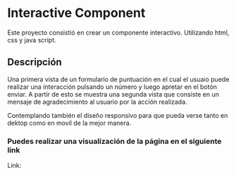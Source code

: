 # Interactive Component

Este proyecto consistió en crear un componente interactivo. Utilizando html, css y java script.

## Descripción

Una primera vista de un formulario de puntuación en el cual el usuaio puede realizar una interacción pulsando un número y luego apretar en el botón enviar. A partir de esto se muestra una segunda vista que consiste en un mensaje de agradecimiento al usuario por la acción realizada.

Contemplando también el diseño responsivo para que pueda verse tanto en dektop como en movil de la mejor manera.

### Puedes realizar una visualización de la página en el siguiente link

Link:

